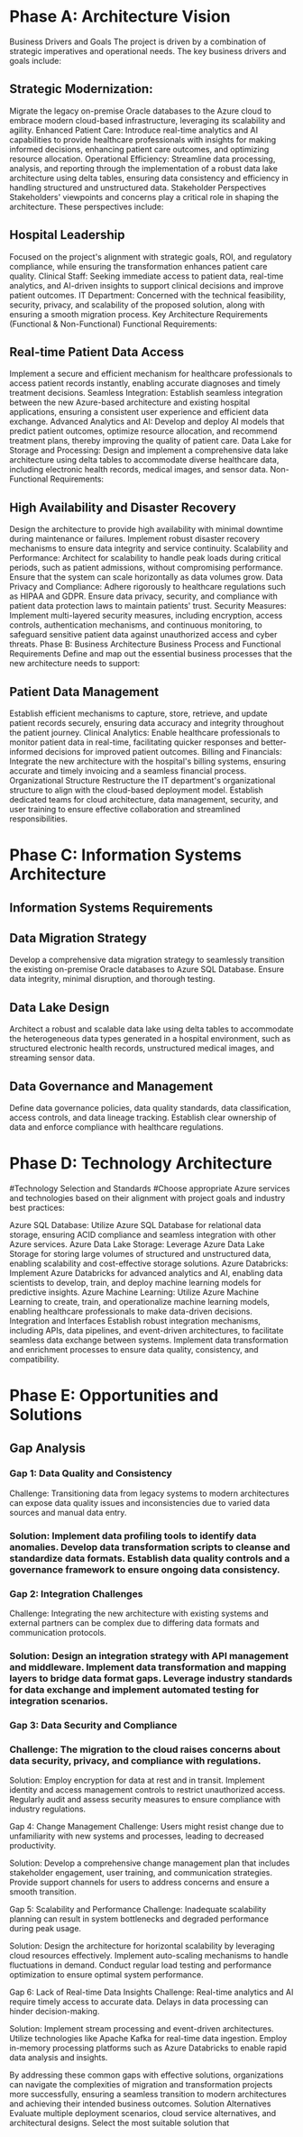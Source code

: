 
# Phase A: Architecture Vision
Business Drivers and Goals
The project is driven by a combination of strategic imperatives and operational needs. The key business drivers and goals include:

## Strategic Modernization: 
Migrate the legacy on-premise Oracle databases to the Azure cloud to embrace modern cloud-based infrastructure, leveraging its scalability and agility.
Enhanced Patient Care: Introduce real-time analytics and AI capabilities to provide healthcare professionals with insights for making informed decisions, enhancing patient care outcomes, and optimizing resource allocation.
Operational Efficiency: Streamline data processing, analysis, and reporting through the implementation of a robust data lake architecture using delta tables, ensuring data consistency and efficiency in handling structured and unstructured data.
Stakeholder Perspectives
Stakeholders' viewpoints and concerns play a critical role in shaping the architecture. These perspectives include:

## Hospital Leadership 
Focused on the project's alignment with strategic goals, ROI, and regulatory compliance, while ensuring the transformation enhances patient care quality.
Clinical Staff: Seeking immediate access to patient data, real-time analytics, and AI-driven insights to support clinical decisions and improve patient outcomes.
IT Department: Concerned with the technical feasibility, security, privacy, and scalability of the proposed solution, along with ensuring a smooth migration process.
Key Architecture Requirements (Functional & Non-Functional)
Functional Requirements:

## Real-time Patient Data Access
Implement a secure and efficient mechanism for healthcare professionals to access patient records instantly, enabling accurate diagnoses and timely treatment decisions.
Seamless Integration: Establish seamless integration between the new Azure-based architecture and existing hospital applications, ensuring a consistent user experience and efficient data exchange.
Advanced Analytics and AI: Develop and deploy AI models that predict patient outcomes, optimize resource allocation, and recommend treatment plans, thereby improving the quality of patient care.
Data Lake for Storage and Processing: Design and implement a comprehensive data lake architecture using delta tables to accommodate diverse healthcare data, including electronic health records, medical images, and sensor data.
Non-Functional Requirements:

## High Availability and Disaster Recovery
 Design the architecture to provide high availability with minimal downtime during maintenance or failures. Implement robust disaster recovery mechanisms to ensure data integrity and service continuity.
Scalability and Performance: Architect for scalability to handle peak loads during critical periods, such as patient admissions, without compromising performance. Ensure that the system can scale horizontally as data volumes grow.
Data Privacy and Compliance: Adhere rigorously to healthcare regulations such as HIPAA and GDPR. Ensure data privacy, security, and compliance with patient data protection laws to maintain patients' trust.
Security Measures: Implement multi-layered security measures, including encryption, access controls, authentication mechanisms, and continuous monitoring, to safeguard sensitive patient data against unauthorized access and cyber threats.
Phase B: Business Architecture
Business Process and Functional Requirements
Define and map out the essential business processes that the new architecture needs to support:

## Patient Data Management
Establish efficient mechanisms to capture, store, retrieve, and update patient records securely, ensuring data accuracy and integrity throughout the patient journey.
Clinical Analytics: Enable healthcare professionals to monitor patient data in real-time, facilitating quicker responses and better-informed decisions for improved patient outcomes.
Billing and Financials: Integrate the new architecture with the hospital's billing systems, ensuring accurate and timely invoicing and a seamless financial process.
Organizational Structure
Restructure the IT department's organizational structure to align with the cloud-based deployment model. Establish dedicated teams for cloud architecture, data management, security, and user training to ensure effective collaboration and streamlined responsibilities.

# Phase C: Information Systems Architecture
## Information Systems Requirements
## Data Migration Strategy 
Develop a comprehensive data migration strategy to seamlessly transition the existing on-premise Oracle databases to Azure SQL Database. Ensure data integrity, minimal disruption, and thorough testing.
## Data Lake Design 
Architect a robust and scalable data lake using delta tables to accommodate the heterogeneous data types generated in a hospital environment, such as structured electronic health records, unstructured medical images, and streaming sensor data.
## Data Governance and Management
Define data governance policies, data quality standards, data classification, access controls, and data lineage tracking. Establish clear ownership of data and enforce compliance with healthcare regulations.

# Phase D: Technology Architecture
#Technology Selection and Standards
#Choose appropriate Azure services and technologies based on their alignment with project goals and industry best practices:

Azure SQL Database: Utilize Azure SQL Database for relational data storage, ensuring ACID compliance and seamless integration with other Azure services.
Azure Data Lake Storage: Leverage Azure Data Lake Storage for storing large volumes of structured and unstructured data, enabling scalability and cost-effective storage solutions.
Azure Databricks: Implement Azure Databricks for advanced analytics and AI, enabling data scientists to develop, train, and deploy machine learning models for predictive insights.
Azure Machine Learning: Utilize Azure Machine Learning to create, train, and operationalize machine learning models, enabling healthcare professionals to make data-driven decisions.
Integration and Interfaces
Establish robust integration mechanisms, including APIs, data pipelines, and event-driven architectures, to facilitate seamless data exchange between systems. Implement data transformation and enrichment processes to ensure data quality, consistency, and compatibility.

# Phase E: Opportunities and Solutions
## Gap Analysis
### Gap 1: Data Quality and Consistency
 Challenge: Transitioning data from legacy systems to modern architectures can expose data quality issues and inconsistencies due to varied data sources and manual data entry.

### Solution: Implement data profiling tools to identify data anomalies. Develop data transformation scripts to cleanse and standardize data formats. Establish data quality controls and a governance framework to ensure ongoing data consistency.

### Gap 2: Integration Challenges
 Challenge: Integrating the new architecture with existing systems and external partners can be complex due to differing data formats and communication protocols.

### Solution: Design an integration strategy with API management and middleware. Implement data transformation and mapping layers to bridge data format gaps. Leverage industry standards for data exchange and implement automated testing for integration scenarios.

### Gap 3: Data Security and Compliance
### Challenge: The migration to the cloud raises concerns about data security, privacy, and compliance with regulations.

Solution: Employ encryption for data at rest and in transit. Implement identity and access management controls to restrict unauthorized access. Regularly audit and assess security measures to ensure compliance with industry regulations.

Gap 4: Change Management
Challenge: Users might resist change due to unfamiliarity with new systems and processes, leading to decreased productivity.

Solution: Develop a comprehensive change management plan that includes stakeholder engagement, user training, and communication strategies. Provide support channels for users to address concerns and ensure a smooth transition.

Gap 5: Scalability and Performance
Challenge: Inadequate scalability planning can result in system bottlenecks and degraded performance during peak usage.

Solution: Design the architecture for horizontal scalability by leveraging cloud resources effectively. Implement auto-scaling mechanisms to handle fluctuations in demand. Conduct regular load testing and performance optimization to ensure optimal system performance.

Gap 6: Lack of Real-time Data Insights
Challenge: Real-time analytics and AI require timely access to accurate data. Delays in data processing can hinder decision-making.

Solution: Implement stream processing and event-driven architectures. Utilize technologies like Apache Kafka for real-time data ingestion. Employ in-memory processing platforms such as Azure Databricks to enable rapid data analysis and insights.

By addressing these common gaps with effective solutions, organizations can navigate the complexities of migration and transformation projects more successfully, ensuring a seamless transition to modern architectures and achieving their intended business outcomes.
Solution Alternatives
Evaluate multiple deployment scenarios, cloud service alternatives, and architectural designs. Select the most suitable solution that
